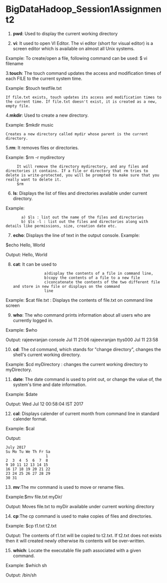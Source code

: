 # BigDataHadoop_Session1Assignment2
1. __pwd__: Used to display the current working directory

2. __vi__: It used to open VI Editor. The vi editor (short for visual editor) is a screen editor which is available on almost all Unix systems. 

Example: To create/open a file, following command can be used:
              $ vi filename

3.__touch__: The touch command updates the access and modification times of each FILE to the current system time.

Example: $touch testfile.txt

    If file.txt exists, touch updates its access and modification times to the current time. If file.txt doesn't exist, it is created as a new, empty file.
    
4.__mkdir__: Used to create a new directory.

Example: $mkdir music

    Creates a new directory called mydir whose parent is the current directory.
    
5.__rm__: It removes files or directories.

Example: $rm -r mydirectory

         It will remove the directory mydirectory, and any files and directories it contains. If a file or directory that rm tries to delete is write-protected, you will be prompted to make sure that you really want to delete it.
         $rm 
         
 6. __ls__: Displays the list of files and directories available under current directory.
 
  Example: 
           
           a) $ls : list out the name of the files and directories
           b) $ls -l : list out the files and directories along with details like permissions, size, creation date etc.
  
 7. __echo__: Displays the line of text in the output console.
  Example: 
   
   $echo Hello, World
   
   Output: Hello, World
 
 8. __cat__: It can be used to 
 
                      a)display the contents of a file in command line, 
                      b)copy the contents of a file to a new file
                      c)concatenate the contents of the two different file and store in new file or displays on the command
                      line
                      
   Example: $cat file.txt : Displays the contents of file.txt on command line screen
 
 9. __who__: The who command prints information about all users who are currently logged in.
 
  Example: $who
  
  Output: rajeevranjan console  Jul 11 21:06 
          rajeevranjan ttys000  Jul 11 23:58
 
 10. __cd__: The cd command, which stands for "change directory", changes the shell's current working directory.
 
  Example: $cd myDirectory : changes the current working directory to myDirectory.
 
 11. __date__: The date command is used to print out, or change the value of, the system's time and date information.
 
  Example: $date
  
  Output: Wed Jul 12 00:58:04 IST 2017
 
 12. __cal__: Displays calender of current month from command line in standard calender format.
 
 Example: $cal
 
 Output:
 ```
 July 2017
Su Mo Tu We Th Fr Sa
                   1
 2  3  4  5  6  7  8
 9 10 11 12 13 14 15
16 17 18 19 20 21 22
23 24 25 26 27 28 29
30 31
 ```
 13. __mv__:The mv command is used to move or rename files.
 
 Example:$mv file.txt myDir/
 
 Output: Moves file.txt to myDir available under current working directory
 
 14. __cp__:The cp command is used to make copies of files and directories.
 
Example: $cp t1.txt t2.txt

Output: The contents of t1.txt will be copied to t2.txt. If t2.txt does not exists then it will created newly otherwise its contents will be over-written.
 
 15. __which__: Locate the executable file path associated with a given command.
 
 Example: $which sh
 
 Output: /bin/sh




